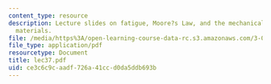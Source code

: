 ```yaml
---
content_type: resource
description: Lecture slides on fatigue, Moore?s Law, and the mechanical behavior of
  materials.
file: /media/https%3A/open-learning-course-data-rc.s3.amazonaws.com/3-032-mechanical-behavior-of-materials-fall-2007/ce3c6c9caadf726a41ccd0da5ddb693b_lec37.pdf
file_type: application/pdf
resourcetype: Document
title: lec37.pdf
uid: ce3c6c9c-aadf-726a-41cc-d0da5ddb693b
---
```

